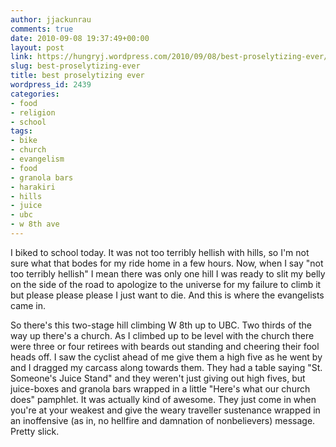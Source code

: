 ```yaml
---
author: jjackunrau
comments: true
date: 2010-09-08 19:37:49+00:00
layout: post
link: https://hungryj.wordpress.com/2010/09/08/best-proselytizing-ever/
slug: best-proselytizing-ever
title: best proselytizing ever
wordpress_id: 2439
categories:
- food
- religion
- school
tags:
- bike
- church
- evangelism
- food
- granola bars
- harakiri
- hills
- juice
- ubc
- w 8th ave
---
```


I biked to school today. It was not too terribly hellish with hills, so I'm not sure what that bodes for my ride home in a few hours. Now, when I say "not too terribly hellish" I mean there was only one hill I was ready to slit my belly on the side of the road to apologize to the universe for my failure to climb it but please please please I just want to die. And this is where the evangelists came in.

So there's this two-stage hill climbing W 8th up to UBC. Two thirds of the way up there's a church. As I climbed up to be level with the church there were three or four retirees with beards out standing and cheering their fool heads off. I saw the cyclist ahead of me give them a high five as he went by and I dragged my carcass along towards them. They had a table saying "St. Someone's Juice Stand" and they weren't just giving out high fives, but juice-boxes and granola bars wrapped in a little "Here's what our church does" pamphlet. It was actually kind of awesome. They just come in when you're at your weakest and give the weary traveller sustenance wrapped in an inoffensive (as in, no hellfire and damnation of nonbelievers) message. Pretty slick.
